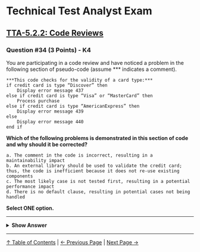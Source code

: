 # Technical Test Analyst Exam

## [TTA-5.2.2: Code Reviews](../../5-reviews/5.2-using-checklists-in-reviews.md#522-code-reviews)

### Question #34 (3 Points) - K4

You are participating in a code review and have noticed a problem in the following section of pseudo-code (assume \*\*\* indicates a comment).

```pseudo
***This code checks for the validity of a card type:***
if credit card is type “Discover” then
    Display error message 437
else if credit card is type “Visa” or “MasterCard” then
    Process purchase
else if credit card is type “AmericanExpress” then
    Display error message 439
else
    Display error message 440
end if
```

**Which of the following problems is demonstrated in this section of code and why should it be corrected?**

    a. The comment in the code is incorrect, resulting in a maintainability impact
    b. An external library should be used to validate the credit card; thus, the code is inefficient because it does not re-use existing components
    c. The most likely case is not tested first, resulting in a potential performance impact
    d. There is no default clause, resulting in potential cases not being handled

**Select ONE option.**

---

<details>
<summary><strong>Show Answer</strong></summary>

#### Correct Answer: c

    a. Is not correct. The comment is correct – the code does check the validity of the card
    b. Is not correct. It is unlikely that there is an external library available that provides this functionality
    c. Is correct. It is unlikely that invalid ‘Discover’ cards will be entered more often than valid cards, so it is most likely the card will be Visa or MasterCard, and so that check should be performed first
    d. Is not correct. The ‘else’ handles all conditions not met by the preceding ‘if’ statements

</details>

---

[↑ Table of Contents](../../README.md#table-of-contents) | [← Previous Page](question-33.md) | [Next Page →](question-35.md)
